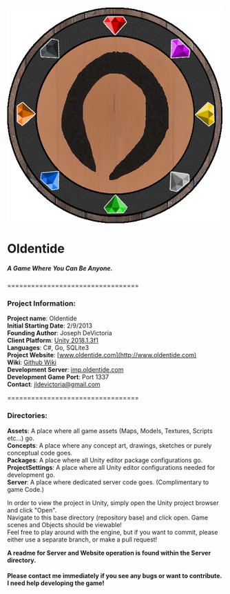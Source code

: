 ![Oldentide Logo](Concepts/Project/Logo_1.png?raw=true "Oldentide")

# Oldentide

##### A Game Where You Can Be Anyone.

=================================

### Project Information:

**Project name**: Oldentide<br>
**Initial Starting Date**: 2/9/2013<br>
**Founding Author**: Joseph DeVictoria<br>
**Client Platform**: [Unity 2018.1.3f1](https://unity3d.com/get-unity/download/archive)<br>
**Languages**: C#, Go, SQLite3<br>
**Project Website**: [www.oldentide.com](http://www.oldentide.com)<br>
**Wiki**: [Github Wiki](https://github.com/Oldentide/Oldentide/wiki)<br>
**Development Server**: [imp.oldentide.com](imp.oldentide.com)<br>
**Development Game Port**: Port 1337<br>
**Contact**: jldevictoria@gmail.com

=================================

### Directories:

**Assets**:            A place where all game assets (Maps, Models, Textures, Scripts etc...) go.<br>
**Concepts**:          A place where any concept art, drawings, sketches or purely conceptual code goes.<br>
**Packages**:          A place where all Unity editor package configurations go.<br>
**ProjectSettings**:   A place where all Unity editor configurations needed for development go.<br>
**Server**:            A place where dedicated server code goes. (Complimentary to game Code.)<br>

In order to view the project in Unity, simply open the Unity project browser and click "Open".<br>
Navigate to this base directory (repository base) and click open.  Game scenes and Objects should be viewable!<br>
Feel free to play around with the engine, but if you want to commit, please either use a separate branch, or make a pull request!<br> 

**A readme for Server and Website operation is found within the Server directory.**<br>

#### Please contact me immediately if you see any bugs or want to contribute.  I need help developing the game!
